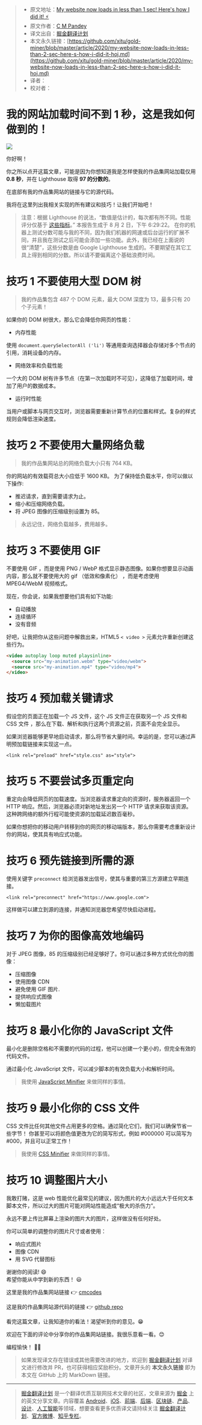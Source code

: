 > * 原文地址：[My website now loads in less than 1 sec! Here's how I did it! ⚡](https://dev.to/cmcodes/my-website-now-loads-in-less-than-2-sec-here-s-how-i-did-it-hoj)
> * 原文作者：[C M Pandey](https://dev.to/cmcodes)
> * 译文出自：[掘金翻译计划](https://github.com/xitu/gold-miner)
> * 本文永久链接：[https://github.com/xitu/gold-miner/blob/master/article/2020/my-website-now-loads-in-less-than-2-sec-here-s-how-i-did-it-hoj.md](https://github.com/xitu/gold-miner/blob/master/article/2020/my-website-now-loads-in-less-than-2-sec-here-s-how-i-did-it-hoj.md)
> * 译者：
> * 校对者：

# 我的网站加载时间不到 1 秒，这是我如何做到的！

![](https://res.cloudinary.com/practicaldev/image/fetch/s--c4GvYfuf--/c_imagga_scale,f_auto,fl_progressive,h_420,q_auto,w_1000/https://dev-to-uploads.s3.amazonaws.com/i/ihdeq6ry7wuuv1tdo317.PNG)

你好啊！

你之所以点开这篇文章，可能是因为你想知道我是怎样使我的作品集网站加载仅用 **0.8 秒**，并在 Lighthouse 取得 **97 的分数的**。

在底部有我的作品集网站的链接与它的源代码。

我将在这里列出我相关实现的所有建议和技巧！让我们开始吧！

> 注意：根据 Lighthouse 的说法，“数值是估计的，每次都有所不同。性能评分仅基于 [这些指标](https://github.com/GoogleChrome/lighthouse/blob/d2ec9ffbb21de9ad1a0f86ed24575eda32c796f0/docs/scoring.md#how-are-the-scores-weighted)。” 本报告生成于 8 月 2 日，下午 6:29:22。 在你的机器上测试分数可能与我的不同，因为我们机器的网速或后台运行的扩展不同，并且我在测试之后可能会添加一些功能。此外，我已经在上面说的很“清楚”，这些分数是由 Google Lighthouse 生成的。不要期望在其它工具上得到相同的分数。所以请不要偏离这个基础浪费时间。

# 技巧 1 不要使用大型 DOM 树

> 我的作品集包含 487 个 DOM 元素，最大 DOM 深度为 13，最多只有 20 个子元素！

如果你的 DOM 树很大，那么它会降低你网页的性能：

* 内存性能

使用 `document.querySelectorAll ('li')` 等通用查询选择器会存储对多个节点的引用，消耗设备的内存。

* 网络效率和负载性能

一个大的 DOM 树有许多节点（在第一次加载时不可见），这降低了加载时间，增加了用户的数据成本。

* 运行时性能

当用户或脚本与网页交互时，浏览器需要重新计算节点的位置和样式。复杂的样式规则会降低渲染速度。

# 技巧 2 不要使用大量网络负载

> 我的作品集网站总的网络负载大小只有 764 KB。

你的网站的有效载荷总大小应低于 1600 KB。 
为了保持低负载水平，你可以做以下操作:

* 推迟请求，直到需要请求为止。
* 缩小和压缩网络负载。
* 将 JPEG 图像的压缩级别设置为 85。

> 永远记住，网络负载越多，费用越多。

# 技巧 3 不要使用 GIF

不要使用 GIF ，而是使用 PNG / WebP 格式显示静态图像。如果你想要显示动画内容，那么就不要使用大的 gif （低效和像素化） ，而是考虑使用 MPEG4/WebM 视频格式。

现在，你会说，如果我想要他们具有如下功能:

* 自动播放
* 连续循环
* 没有音频

好吧，让我把你从这些问题中解救出来，HTML5 `< video >` 元素允许重新创建这些行为。

```html
<video autoplay loop muted playsinline>
  <source src="my-animation.webm" type="video/webm">
  <source src="my-animation.mp4" type="video/mp4">
</video>

```

# 技巧 4 预加载关键请求

假设您的页面正在加载一个 JS 文件，这个 JS 文件正在获取另一个 JS 文件和 CSS 文件 ，那么在下载、解析和执行这两个资源之前，页面不会完全显示。

如果浏览器能够更早地启动请求，那么将节省大量时间。幸运的是，您可以通过声明预加载链接来实现这一点。

`<link rel="preload" href="style.css" as="style">`

# 技巧 5 不要尝试多页重定向

重定向会降低网页的加载速度。当浏览器请求重定向的资源时，服务器返回一个 HTTP 响应。然后，浏览器必须对新地址发出另一个 HTTP 请求来获取该资源。这种跨网络的额外行程可能使资源的加载延迟数百毫秒。

如果你想把你的移动用户转移到你的网页的移动端版本，那么你需要考虑重新设计你的网站，使其具有响应式功能。

# 技巧 6 预先链接到所需的源

使用关键字 `preconnect` 给浏览器发出信号，使其与重要的第三方源建立早期连接。

`<link rel="preconnect" href="https://www.google.com">`

这样做可以建立到源的连接，并通知浏览器您希望尽快启动进程。

# 技巧 7 为你的图像高效地编码

对于 JPEG 图像，85 的压缩级别已经足够好了。你可以通过多种方式优化你的图像：

* 压缩图像
* 使用图像 CDN 
* 避免使用 GIF 图片.
* 提供响应式图像
* 懒加载图片

# 技巧 8 最小化你的 JavaScript 文件

最小化是删除空格和不需要的代码的过程，他可以创建一个更小的，但完全有效的代码文件。

通过最小化 JavaScript 文件，可以减少脚本的有效负载大小和解析时间。

> 我使用 [JavaScript Minifier](https://javascript-minifier.com/) 来做同样的事情。

# 技巧 9 最小化你的 CSS 文件

CSS 文件比任何其他文件占用更多的空格。通过简化它们，我们可以确保节省一些字节！
你甚至可以将颜色值更改为它的简写形式，例如 #000000 可以简写为 #000，并且可以正常工作！

> 我使用 [CSS Minifier](https://cssminifier.com/) 来做同样的事情。

# 技巧 10 调整图片大小

我敢打赌，这是 web 性能优化最常见的建议，因为图片的大小远远大于任何文本脚本文件，所以过大的图片可能对网站性能造成“极大的杀伤力”。

永远不要上传比屏幕上渲染的图片大的图片，这样做没有任何好处。

你可以简单的调整你的图片尺寸或者使用：

* 响应式图片
* 图像 CDN
* 用 SVG 代替图标

谢谢你的阅读! 😄  
希望你能从中学到新的东西！ 😃

这里是我的作品集网站链接  👉 [cmcodes](https://cmcodes1.github.io)

这是我的作品集网站源代码的链接 👉 [github repo](https://github.com/cmcodes1/cmcodes1.github.io)

看完这篇文章，让我知道你的看法！渴望听到你的意见。😁

欢迎在下面的评论中分享你的作品集网站链接。我很乐意看一看。😊

编程愉快！ 👨‍💻

> 如果发现译文存在错误或其他需要改进的地方，欢迎到 [掘金翻译计划](https://github.com/xitu/gold-miner) 对译文进行修改并 PR，也可获得相应奖励积分。文章开头的 **本文永久链接** 即为本文在 GitHub 上的 MarkDown 链接。

---

> [掘金翻译计划](https://github.com/xitu/gold-miner) 是一个翻译优质互联网技术文章的社区，文章来源为 [掘金](https://juejin.im) 上的英文分享文章。内容覆盖 [Android](https://github.com/xitu/gold-miner#android)、[iOS](https://github.com/xitu/gold-miner#ios)、[前端](https://github.com/xitu/gold-miner#前端)、[后端](https://github.com/xitu/gold-miner#后端)、[区块链](https://github.com/xitu/gold-miner#区块链)、[产品](https://github.com/xitu/gold-miner#产品)、[设计](https://github.com/xitu/gold-miner#设计)、[人工智能](https://github.com/xitu/gold-miner#人工智能)等领域，想要查看更多优质译文请持续关注 [掘金翻译计划](https://github.com/xitu/gold-miner)、[官方微博](http://weibo.com/juejinfanyi)、[知乎专栏](https://zhuanlan.zhihu.com/juejinfanyi)。
